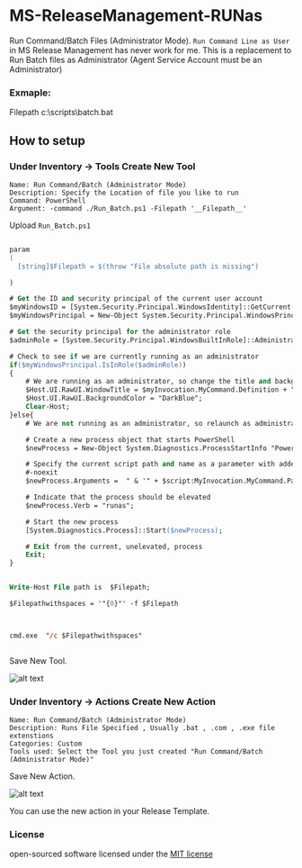 # MS-ReleaseManagement-RUNas
Run Command/Batch Files (Administrator Mode). `Run Command Line as User` in MS Release Management has never work for me. This is a replacement to Run Batch files as Administrator (Agent Service Account must be an Administrator)

### Exmaple:
Filepath  c:\scripts\batch.bat

## How to setup

### Under Inventory -> Tools  Create New Tool
```
Name: Run Command/Batch (Administrator Mode)
Description: Specify the Location of file you like to run
Command: PowerShell
Argument: -command ./Run_Batch.ps1 -Filepath '__Filepath__'
```
Upload `Run_Batch.ps1`

```ps

param
(
  [string]$Filepath = $(throw "File absolute path is missing")

)

# Get the ID and security principal of the current user account
$myWindowsID = [System.Security.Principal.WindowsIdentity]::GetCurrent();
$myWindowsPrincipal = New-Object System.Security.Principal.WindowsPrincipal($myWindowsID);

# Get the security principal for the administrator role
$adminRole = [System.Security.Principal.WindowsBuiltInRole]::Administrator;

# Check to see if we are currently running as an administrator
if($myWindowsPrincipal.IsInRole($adminRole))
{
    # We are running as an administrator, so change the title and background colour to indicate this
    $Host.UI.RawUI.WindowTitle = $myInvocation.MyCommand.Definition + "(Elevated)";
    $Host.UI.RawUI.BackgroundColor = "DarkBlue";
    Clear-Host;
}else{
    # We are not running as an administrator, so relaunch as administrator

    # Create a new process object that starts PowerShell
    $newProcess = New-Object System.Diagnostics.ProcessStartInfo "PowerShell";

    # Specify the current script path and name as a parameter with added scope and support for scripts with spaces in it's path
    #-noexit
    $newProcess.Arguments =  " & '" + $script:MyInvocation.MyCommand.Path + "' '" + $Filepath + "'"

    # Indicate that the process should be elevated
    $newProcess.Verb = "runas";

    # Start the new process
    [System.Diagnostics.Process]::Start($newProcess);

    # Exit from the current, unelevated, process
    Exit;
}


Write-Host File path is  $Filepath;

$Filepathwithspaces = '"{0}"' -f $Filepath



cmd.exe  "/c $Filepathwithspaces"



```

Save New Tool.

![alt text](https://github.com/roozbehk/MS-ReleaseManagement-RUNas/blob/master/images/run-tool.png?raw=true "Run Command/Batch Tool")

### Under Inventory -> Actions Create New Action
```
Name: Run Command/Batch (Administrator Mode)
Description: Runs File Specified , Usually .bat , .com , .exe file extenstions
Categories: Custom
Tools used: Select the Tool you just created "Run Command/Batch (Administrator Mode)"
```
Save New Action.


![alt text](https://github.com/roozbehk/MS-ReleaseManagement-RUNas/blob/master/images/run-action.png?raw=true "Run Command/Batch Action")



You can use the new action in your Release Template.

### License

open-sourced software licensed under the [MIT license](http://opensource.org/licenses/MIT)
